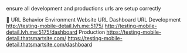 ensure all development and productions urls are setup correctly

🎯 URL Behavior
Environment	Website URL	Dashboard URL
Development	http://testing-mobile-detail.lvh.me:5175/	http://testing-mobile-detail.lvh.me:5175/dashboard
Production	https://testing-mobile-detail.thatsmartsite.com/	https://testing-mobile-detail.thatsmartsite.com/dashboard

